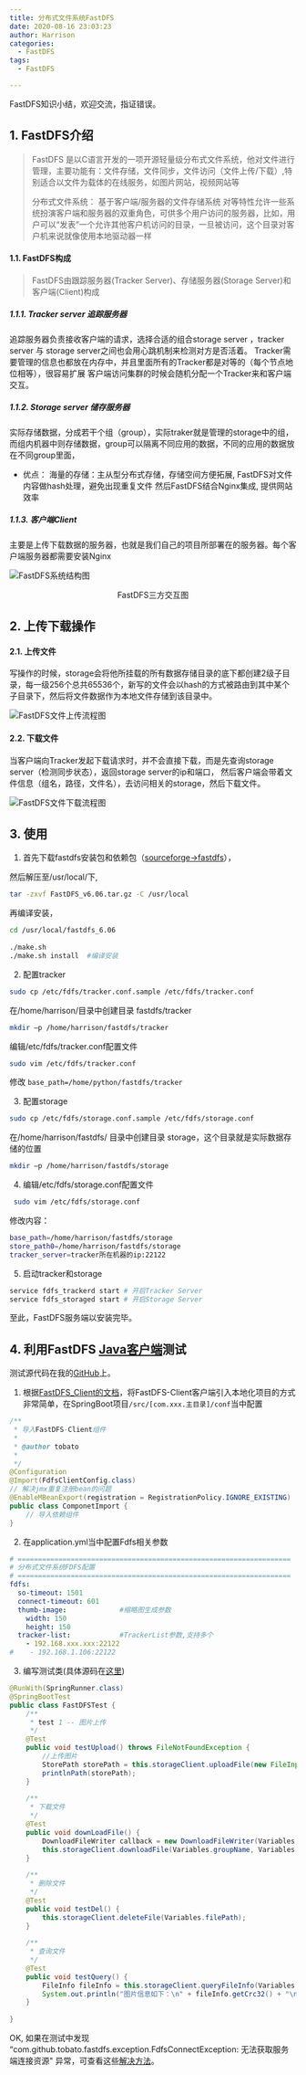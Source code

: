 ```yaml
---
title: 分布式文件系统FastDFS
date: 2020-08-16 23:03:23
author: Harrison
categories:
  - FastDFS
tags:
  - FastDFS

---
```


FastDFS知识小结，欢迎交流，指证错误。

<!-- more -->

## 1. FastDFS介绍

>  FastDFS 是以C语言开发的一项开源轻量级分布式文件系统，他对文件进行管理，主要功能有：文件存储，文件同步，文件访问（文件上传/下载）,特别适合以文件为载体的在线服务，如图片网站，视频网站等
>
> 分布式文件系统：
> 基于客户端/服务器的文件存储系统
> 对等特性允许一些系统扮演客户端和服务器的双重角色，可供多个用户访问的服务器，比如，用户可以“发表”一个允许其他客户机访问的目录，一旦被访问，这个目录对客户机来说就像使用本地驱动器一样

#### 1.1. FastDFS构成

>  FastDFS由跟踪服务器(Tracker Server)、存储服务器(Storage Server)和客户端(Client)构成

##### 1.1.1. Tracker server 追踪服务器

追踪服务器负责接收客户端的请求，选择合适的组合storage server ，tracker server 与 storage server之间也会用心跳机制来检测对方是否活着。
 Tracker需要管理的信息也都放在内存中，并且里面所有的Tracker都是对等的（每个节点地位相等），很容易扩展
 客户端访问集群的时候会随机分配一个Tracker来和客户端交互。

##### 1.1.2. Storage server 储存服务器

实际存储数据，分成若干个组（group），实际traker就是管理的storage中的组，而组内机器中则存储数据，group可以隔离不同应用的数据，不同的应用的数据放在不同group里面，

- 优点：
   海量的存储：主从型分布式存储，存储空间方便拓展,
   FastDFS对文件内容做hash处理，避免出现重复文件
   然后FastDFS结合Nginx集成, 提供网站效率

  

##### 1.1.3. 客户端Client

  主要是上传下载数据的服务器，也就是我们自己的项目所部署在的服务器。每个客户端服务器都需要安装Nginx

![FastDFS系统结构图](https://gitee.com/yuanlu_k/BlogImages/raw/master/FastDFS/FastDFS%E7%B3%BB%E7%BB%9F%E7%BB%93%E6%9E%84%E5%9B%BE.jpg)

<center>FastDFS三方交互图</center>



## 2. 上传下载操作

#### 2.1. 上传文件

写操作的时候，storage会将他所挂载的所有数据存储目录的底下都创建2级子目录，每一级256个总共65536个，新写的文件会以hash的方式被路由到其中某个子目录下，然后将文件数据作为本地文件存储到该目录中。

![FastDFS文件上传流程图](https://gitee.com/yuanlu_k/BlogImages/raw/master/FastDFS/FastDFS%E6%96%87%E4%BB%B6%E4%B8%8A%E4%BC%A0%E6%B5%81%E7%A8%8B%E5%9B%BE.png)

#### 2.2. 下载文件

当客户端向Tracker发起下载请求时，并不会直接下载，而是先查询storage server（检测同步状态），返回storage server的ip和端口，
 然后客户端会带着文件信息（组名，路径，文件名），去访问相关的storage，然后下载文件。



![FastDFS文件下载流程图](https://gitee.com/yuanlu_k/BlogImages/raw/master/FastDFS/FastDFS%E6%96%87%E4%BB%B6%E4%B8%8B%E8%BD%BD%E6%B5%81%E7%A8%8B%E5%9B%BE.png)



## 3. 使用

1. 首先下载fastdfs安装包和依赖包（[sourceforge->fastdfs](https://sourceforge.net/projects/fastdfs/)），

然后解压至/usr/local/下,

```bash
tar -zxvf FastDFS_v6.06.tar.gz -C /usr/local
```

再编译安装，

```bash
cd /usr/local/fastdfs_6.06
   
./make.sh 
./make.sh install  #编译安装
```

   

2. 配置tracker

```bash
sudo cp /etc/fdfs/tracker.conf.sample /etc/fdfs/tracker.conf
```

在/home/harrison/目录中创建目录 fastdfs/tracker

```bash
mkdir –p /home/harrison/fastdfs/tracker
```

编辑/etc/fdfs/tracker.conf配置文件

```bash
sudo vim /etc/fdfs/tracker.conf
```

修改 ```base_path=/home/python/fastdfs/tracker```



3. 配置storage

```bash
sudo cp /etc/fdfs/storage.conf.sample /etc/fdfs/storage.conf
```

在/home/harrison/fastdfs/ 目录中创建目录 storage，这个目录就是实际数据存储的位置

```bash
mkdir –p /home/harrison/fastdfs/storage
```



4. 编辑/etc/fdfs/storage.conf配置文件

```bash
 sudo vim /etc/fdfs/storage.conf
```

修改内容：

```bash
base_path=/home/harrison/fastdfs/storage
store_path0=/home/harrison/fastdfs/storage
tracker_server=tracker所在机器的ip:22122
```



5. 启动tracker和storage

```bash
service fdfs_trackerd start # 开启Tracker Server
service fdfs_storaged start # 开启Storage Server
```

至此，FastDFS服务端以安装完毕。



## 4. 利用FastDFS [Java客户端](https://github.com/tobato/FastDFS_Client)测试

测试源代码在我的[GitHub](https://github.com/kangkanglang/FastDFS_Client_Test)上。

1. 根据[FastDFS_Client的文档](https://github.com/tobato/FastDFS_Client)，将FastDFS-Client客户端引入本地化项目的方式非常简单，在SpringBoot项目`/src/[com.xxx.主目录]/conf`当中配置

```java
/**
 * 导入FastDFS-Client组件
 * 
 * @author tobato
 *
 */
@Configuration
@Import(FdfsClientConfig.class)
// 解决jmx重复注册bean的问题
@EnableMBeanExport(registration = RegistrationPolicy.IGNORE_EXISTING)
public class ComponetImport {
    // 导入依赖组件
}
```



2. 在application.yml当中配置Fdfs相关参数

```yaml
# ===================================================================
# 分布式文件系统FDFS配置
# ===================================================================
fdfs:
  so-timeout: 1501
  connect-timeout: 601 
  thumb-image:             #缩略图生成参数
    width: 150
    height: 150
  tracker-list:            #TrackerList参数,支持多个
    - 192.168.xxx.xxx:22122
#    - 192.168.1.106:22122 
```



3. 编写测试类(具体源码在[这里](https://github.com/kangkanglang/FastDFS_Client_Test))

```java
@RunWith(SpringRunner.class)
@SpringBootTest
public class FastDFSTest {
    /**
     * test 1 -- 图片上传
     */
    @Test
    public void testUpload() throws FileNotFoundException {
        //上传图片
        StorePath storePath = this.storageClient.uploadFile(new FileInputStream(file), file.length(), Variables.fileExtName, metaDataSet);
        printlnPath(storePath);
    }
    
    /**
     * 下载文件
     */
    @Test
    public void downLoadFile() {
        DownloadFileWriter callback = new DownloadFileWriter(Variables.filename);
        this.storageClient.downloadFile(Variables.groupName, Variables.path, callback);
    }
    
    /**
     * 删除文件
     */
    @Test
    public void testDel() {
        this.storageClient.deleteFile(Variables.filePath);
    }
    
    /**
     * 查询文件
     */
    @Test
    public void testQuery() {
        FileInfo fileInfo = this.storageClient.queryFileInfo(Variables.groupName, Variables.path);
        System.out.println("图片信息如下：\n" + fileInfo.getCrc32() + "\n" + new Date(fileInfo.getCreateTime()) + "\n" + fileInfo.getFileSize() + "\n" + fileInfo.getSourceIpAddr());
    }
    
}
```



OK, 如果在测试中发现 “com.github.tobato.fastdfs.exception.FdfsConnectException: 无法获取服务端连接资源" 异常，可查看这些[解决方法](https://kangkanglang.github.io/2020/08/15/FastDFS%E9%81%87%E5%88%B0%E7%9A%84%E9%97%AE%E9%A2%98/)。

